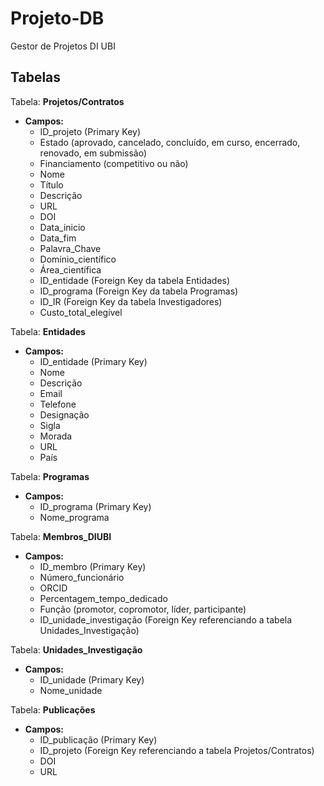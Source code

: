 # Projeto-DB
Gestor de Projetos DI UBI

## Tabelas 

Tabela: **Projetos/Contratos**
   - **Campos:**
     - ID_projeto (Primary Key)
     - Estado (aprovado, cancelado, concluído, em curso, encerrado, renovado, em submissão)
     - Financiamento (competitivo ou não)
     - Nome
     - Título
     - Descrição
     - URL
     - DOI
     - Data_inicio
     - Data_fim
     - Palavra_Chave
     - Domínio_científico
     - Área_científica
     - ID_entidade (Foreign Key da tabela Entidades)
     - ID_programa (Foreign Key da tabela Programas)
     - ID_IR (Foreign Key da tabela Investigadores)
     - Custo_total_elegível

Tabela: **Entidades**
   - **Campos:**
     - ID_entidade (Primary Key)
     - Nome
     - Descrição
     - Email
     - Telefone
     - Designação
     - Sigla
     - Morada
     - URL
     - País

Tabela: **Programas**
   - **Campos:**
     - ID_programa (Primary Key)
     - Nome_programa

Tabela: **Membros_DIUBI**
   - **Campos:**
     - ID_membro (Primary Key)
     - Número_funcionário
     - ORCID
     - Percentagem_tempo_dedicado
     - Função (promotor, copromotor, líder, participante)
     - ID_unidade_investigação (Foreign Key referenciando a tabela Unidades_Investigação)

Tabela: **Unidades_Investigação**
   - **Campos:**
     - ID_unidade (Primary Key)
     - Nome_unidade

Tabela: **Publicações**
   - **Campos:**
     - ID_publicação (Primary Key)
     - ID_projeto (Foreign Key referenciando a tabela Projetos/Contratos)
     - DOI
     - URL
